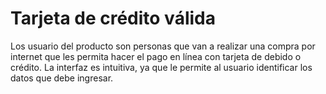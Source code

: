 # Tarjeta de crédito válida

Los usuario del producto son personas que van a realizar una compra por internet que les permita hacer el pago en línea con tarjeta de debido o crédito. 
La interfaz es intuitiva, ya que le permite al usuario identificar los datos que debe ingresar.

